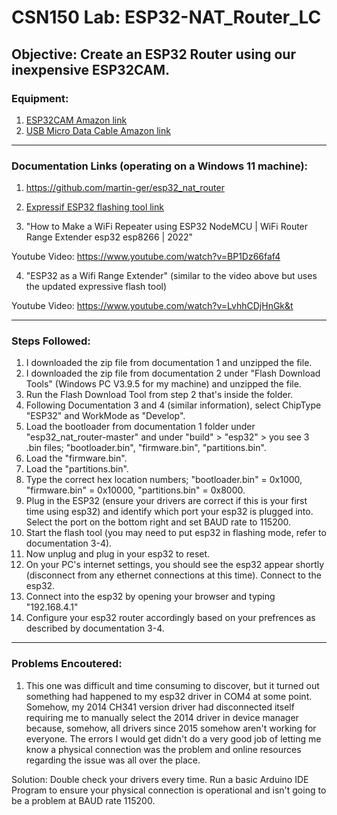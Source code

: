 # CSN150 Lab: ESP32-NAT_Router_LC
## Objective: Create an ESP32 Router using our inexpensive ESP32CAM.
### Equipment:
1. [ESP32CAM Amazon link](https://www.google.com](https://www.amazon.com/Aideepen-ESP32-CAM-Bluetooth-ESP32-CAM-MB-Arduino/dp/B08P2578LV/ref=sr_1_3?crid=4FY0ECFW0ZX7&keywords=ESP32+Cam&qid=1678902050&sprefix=esp32+cam%2Caps%2C240&sr=8-3)https://www.amazon.com/Aideepen-ESP32-CAM-Bluetooth-ESP32-CAM-MB-Arduino/dp/B08P2578LV/ref=sr_1_3?crid=4FY0ECFW0ZX7&keywords=ESP32+Cam&qid=1678902050&sprefix=esp32+cam%2Caps%2C240&sr=8-3)
2. [USB Micro Data Cable Amazon link](https://www.amazon.com/AmazonBasics-Male-Micro-Cable-Black/dp/B0711PVX6Z/ref=sr_1_1_sspa?keywords=micro%2Busb%2Bdata%2Bcable&qid=1678902214&sprefix=Micro%2BUSB%2Bdata%2B%2Caps%2C89&sr=8-1-spons&spLa=ZW5jcnlwdGVkUXVhbGlmaWVyPUFaU0NaUVZHU1RFUlAmZW5jcnlwdGVkSWQ9QTA3NTA4MDVFVERCS01HVlgxM1YmZW5jcnlwdGVkQWRJZD1BMDE4NTE1NTIwWUdONkdWSzU1M1Amd2lkZ2V0TmFtZT1zcF9hdGYmYWN0aW9uPWNsaWNrUmVkaXJlY3QmZG9Ob3RMb2dDbGljaz10cnVl&th=1)

---

### Documentation Links (operating on a Windows 11 machine):
1. https://github.com/martin-ger/esp32_nat_router

2. [Expressif ESP32 flashing tool link](https://www.espressif.com/en/support/download/other-tools)

3. "How to Make a WiFi Repeater using ESP32 NodeMCU | WiFi Router Range Extender esp32 esp8266 | 2022"

Youtube Video: https://www.youtube.com/watch?v=BP1Dz66faf4

4. "ESP32 as a Wifi Range Extender" (similar to the video above but uses the updated expressive flash tool)

Youtube Video: https://www.youtube.com/watch?v=LvhhCDjHnGk&t

---

### Steps Followed:
1. I downloaded the zip file from documentation 1 and unzipped the file.
2. I downloaded the zip file from documentation 2 under "Flash Download Tools" (Windows PC V3.9.5 for my machine) and unzipped the file.
3. Run the Flash Download Tool from step 2 that's inside the folder.
4. Following Documentation 3 and 4 (similar information), select ChipType "ESP32" and WorkMode as "Develop".
5. Load the bootloader from documentation 1 folder under "esp32_nat_router-master" and under "build" > "esp32" > you see 3 .bin files; "bootloader.bin", "firmware.bin", "partitions.bin".
6.  Load the "firmware.bin".
7.  Load the "partitions.bin".
8.  Type the correct hex location numbers; "bootloader.bin" = 0x1000, "firmware.bin" = 0x10000, "partitions.bin" = 0x8000.
9.  Plug in the ESP32 (ensure your drivers are correct if this is your first time using esp32) and identify which port your esp32 is plugged into. Select the port on the bottom right and set BAUD rate to 115200.
10.  Start the flash tool (you may need to put esp32 in flashing mode, refer to documentation 3-4).
11.  Now unplug and plug in your esp32 to reset.
12.  On your PC's internet settings, you should see the esp32 appear shortly (disconnect from any ethernet connections at this time). Connect to the esp32.
13.  Connect into the esp32 by opening your browser and typing "192.168.4.1"
14.  Configure your esp32 router accordingly based on your prefrences as described by documentation 3-4.

---

### Problems Encoutered:
1. This one was difficult and time consuming to discover, but it turned out something had happened to my esp32 driver in COM4 at some point. Somehow, my 2014 CH341 version driver had disconnected itself requiring me to manually select the 2014 driver in device manager because, somehow, all drivers since 2015 somehow aren't working for everyone. The errors I would get didn't do a very good job of letting me know a physical connection was the problem and online resources regarding the issue was all over the place.

Solution: Double check your drivers every time. Run a basic Arduino IDE Program to ensure your physical connection is operational and isn't going to be a problem at BAUD rate 115200.
